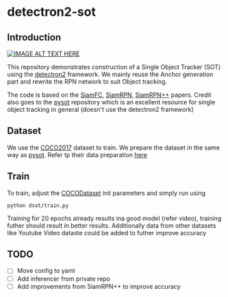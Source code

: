# detectron2-sot

## Introduction

[![IMAGE ALT TEXT HERE](http://img.youtube.com/vi/AjA-RN_Db9w/0.jpg)](http://www.youtube.com/watch?v=AjA-RN_Db9w)

This repository demonstrates construction of a Single Object Tracker (SOT) using the [detectron2](https://github.com/facebookresearch/detectron2) framework. We mainly reuse the Anchor generation part and rewrite the RPN network to suit Object tracking.


The code is based on the [SiamFC](https://arxiv.org/pdf/1606.09549.pdf), [SiamRPN](http://openaccess.thecvf.com/content_cvpr_2018/papers/Li_High_Performance_Visual_CVPR_2018_paper.pdf), [SiamRPN++](https://arxiv.org/pdf/1812.11703.pdf) papers. Credit also goes to the [pysot](https://github.com/STVIR/pysot) repository which is an excellent resource for single object tracking in general (doesn't use the detectron2 framework)


## Dataset

We use the [COCO2017](http://cocodataset.org/#home) dataset to train. We prepare the dataset in the same way as [pysot](). Refer tp their data preparation [here](https://github.com/STVIR/pysot/tree/master/training_dataset/coco)

## Train

To train, adjust the [COCODataset](dsot/dataset.py) init parameters and simply run using

```python dsot/train.py```

Training for 20 epochs already results ina  good model (refer video), training futher should result in better results. Additionally data from other datasets like Youtube Video dataste could be added to futher improve accuracy


## TODO

- [ ] Move config to yaml
- [ ] Add inferencer from private repo
- [ ] Add improvements from SiamRPN++ to improve accuracy